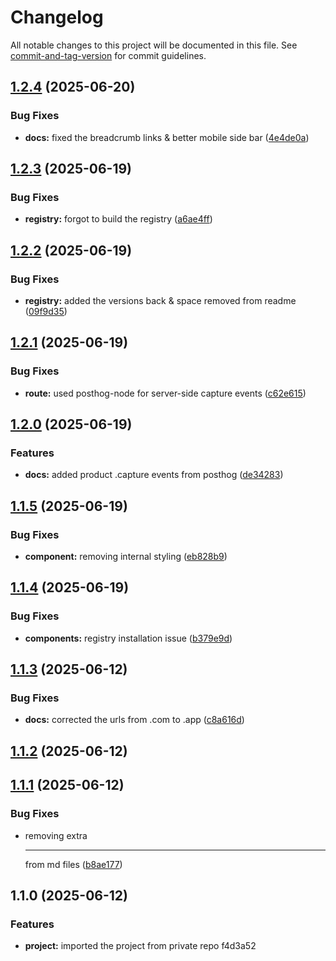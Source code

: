# Changelog

All notable changes to this project will be documented in this file. See [commit-and-tag-version](https://github.com/absolute-version/commit-and-tag-version) for commit guidelines.

## [1.2.4](https://github.com/webdevkaleem/uploadthingui/compare/v1.2.3...v1.2.4) (2025-06-20)


### Bug Fixes

* **docs:** fixed the breadcrumb links & better mobile side bar ([4e4de0a](https://github.com/webdevkaleem/uploadthingui/commit/4e4de0a2d86739dd474a9d4608df4ed8f3da3dae))

## [1.2.3](https://github.com/webdevkaleem/uploadthingui/compare/v1.2.2...v1.2.3) (2025-06-19)


### Bug Fixes

* **registry:** forgot to build the registry ([a6ae4ff](https://github.com/webdevkaleem/uploadthingui/commit/a6ae4ffd74436d42ba5b7322f336b87b358629fb))

## [1.2.2](https://github.com/webdevkaleem/uploadthingui/compare/v1.2.1...v1.2.2) (2025-06-19)


### Bug Fixes

* **registry:** added the versions back & space removed from readme ([09f9d35](https://github.com/webdevkaleem/uploadthingui/commit/09f9d35fe5800a6242b84284dfc0987e74ac0713))

## [1.2.1](https://github.com/webdevkaleem/uploadthingui/compare/v1.2.0...v1.2.1) (2025-06-19)


### Bug Fixes

* **route:** used posthog-node for server-side capture events ([c62e615](https://github.com/webdevkaleem/uploadthingui/commit/c62e615530785b77c7c6fdb2e20b37cd6d8f9c67))

## [1.2.0](https://github.com/webdevkaleem/uploadthingui/compare/v1.1.5...v1.2.0) (2025-06-19)


### Features

* **docs:** added product .capture events from posthog ([de34283](https://github.com/webdevkaleem/uploadthingui/commit/de34283c948143dd4c1a9f6759791b2130d0dcc4))

## [1.1.5](https://github.com/webdevkaleem/uploadthingui/compare/v1.1.4...v1.1.5) (2025-06-19)


### Bug Fixes

* **component:** removing internal styling ([eb828b9](https://github.com/webdevkaleem/uploadthingui/commit/eb828b938f37d5d71dc8511eeff8b45f1afbc18a))

## [1.1.4](https://github.com/webdevkaleem/uploadthingui/compare/v1.1.3...v1.1.4) (2025-06-19)


### Bug Fixes

* **components:** registry installation issue ([b379e9d](https://github.com/webdevkaleem/uploadthingui/commit/b379e9d4b2bb3a9a0b74fa4722df28ff5998489c))

## [1.1.3](https://github.com/webdevkaleem/uploadthingui/compare/v1.1.2...v1.1.3) (2025-06-12)


### Bug Fixes

* **docs:** corrected the urls from .com to .app ([c8a616d](https://github.com/webdevkaleem/uploadthingui/commit/c8a616df32597861fd8c23ccd4308cf15ee20487))

## [1.1.2](https://github.com/webdevkaleem/uploadthingui/compare/v1.1.1...v1.1.2) (2025-06-12)

## [1.1.1](https://github.com/webdevkaleem/uploadthingui/compare/v1.1.0...v1.1.1) (2025-06-12)


### Bug Fixes

* removing extra <hr/> from md files ([b8ae177](https://github.com/webdevkaleem/uploadthingui/commit/b8ae177f37a3192f639a3ec47d8341ecec5e24ad))

## 1.1.0 (2025-06-12)


### Features

* **project:** imported the project from private repo f4d3a52
